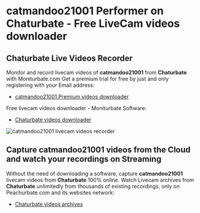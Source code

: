 # catmandoo21001 Performer on Chaturbate - Free LiveCam videos downloader

## Chaturbate Live Videos Recorder

Monitor and record livecam videos of **catmandoo21001** from **Chaturbate** with Moniturbate.com
Get a premium trial for free by just and only registering with your Email address:
* [catmandoo21001 Premium videos downloader](https://moniturbate.com/request-demo-licence-key.html)

Free livecam videos downloader - Moniturbate Software:
* [Chaturbate videos downloader](https://moniturbate.com/moniturbate-download-software.html)

![catmandoo21001 livecam videos recorder](https://peachurnet.com/templates/moniturbate-software.png)


## Capture catmandoo21001 videos from the Cloud and watch your recordings on Streaming

Without the need of downloading a software, capture **catmandoo21001** livecam videos from **Chaturbate** 100% online.
Watch Livecam archives from **Chaturbate** unlimitedly from thousands of existing recordings, only on Peachurbate.com and its websites network:
* [Chaturbate videos archives](https://peachurnet.com/)